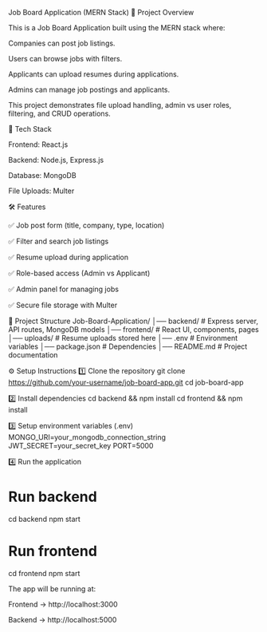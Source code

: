 Job Board Application (MERN Stack)
📌 Project Overview

This is a Job Board Application built using the MERN stack where:

Companies can post job listings.

Users can browse jobs with filters.

Applicants can upload resumes during applications.

Admins can manage job postings and applicants.

This project demonstrates file upload handling, admin vs user roles, filtering, and CRUD operations.

🚀 Tech Stack

Frontend: React.js

Backend: Node.js, Express.js

Database: MongoDB

File Uploads: Multer

🛠️ Features

✅ Job post form (title, company, type, location)

✅ Filter and search job listings

✅ Resume upload during application

✅ Role-based access (Admin vs Applicant)

✅ Admin panel for managing jobs

✅ Secure file storage with Multer

📂 Project Structure
Job-Board-Application/
│── backend/         # Express server, API routes, MongoDB models
│── frontend/        # React UI, components, pages
│── uploads/         # Resume uploads stored here
│── .env             # Environment variables
│── package.json     # Dependencies
│── README.md        # Project documentation

⚙️ Setup Instructions
1️⃣ Clone the repository
git clone https://github.com/your-username/job-board-app.git
cd job-board-app

2️⃣ Install dependencies
cd backend && npm install
cd frontend && npm install

3️⃣ Setup environment variables (.env)
MONGO_URI=your_mongodb_connection_string
JWT_SECRET=your_secret_key
PORT=5000

4️⃣ Run the application
# Run backend
cd backend
npm start

# Run frontend
cd frontend
npm start


The app will be running at:

Frontend → http://localhost:3000

Backend → http://localhost:5000
